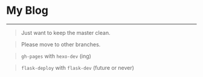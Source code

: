 # My Blog
---

> Just want to keep the master clean.     

> Please move to other branches.    

> `gh-pages` with `hexo-dev` (ing)    

> `flask-deploy` with `flask-dev` (future or never)     


